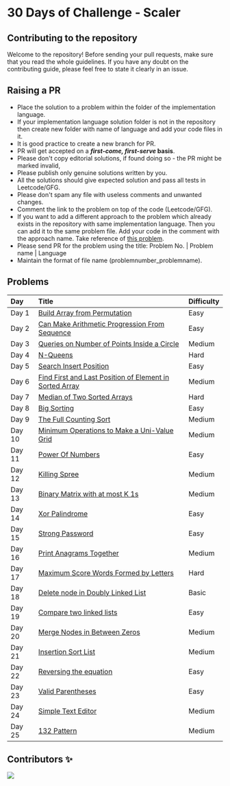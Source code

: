 # 30 Days of Challenge - Scaler

## Contributing to the repository

Welcome to the repository! Before sending your pull requests, make sure that you read the whole guidelines. If you have any doubt on the contributing guide, please feel free to state it clearly in an issue.

## Raising a PR

- Place the solution to a problem within the folder of the implementation language.
- If your implementation language solution folder is not in the repository then create new folder with name of language and add your code files in it. 
-  It is good practice to create a new branch for PR.
- PR will get accepted on a **_first-come, first-serve_ basis**.
- Please don't copy editorial solutions, if found doing so - the PR might be marked invalid,
- Please publish only genuine solutions written by you.
- All the solutions should give expected solution and pass all tests in Leetcode/GFG.
- Please don't spam any file with useless comments and unwanted changes.
- Comment the link to the problem on top of the code (Leetcode/GFG).
- If you want to add a different approach to the problem which already exists in the repository with same implementation language. Then you can add it to the same problem file. Add your code in the comment with the approach name. Take reference of [this problem](Python/01_Build%20Array%20from%20Permutation.py).
- Please send PR for the problem using the title: Problem No. | Problem name | Language
- Maintain the format of file name (problemnumber_problemname).

## Problems
| Day | Title | Difficulty
|:---|:---|:---|
| Day 1 | [Build Array from Permutation](https://leetcode.com/problems/build-array-from-permutation/) | Easy
| Day 2 | [Can Make Arithmetic Progression From Sequence](https://leetcode.com/problems/can-make-arithmetic-progression-from-sequence/) | Easy
| Day 3 | [Queries on Number of Points Inside a Circle](https://leetcode.com/problems/queries-on-number-of-points-inside-a-circle/) | Medium
| Day 4 | [N-Queens](https://leetcode.com/problems/n-queens/) | Hard
| Day 5 | [Search Insert Position](https://leetcode.com/problems/search-insert-position/) | Easy
| Day 6 | [Find First and Last Position of Element in Sorted Array](https://leetcode.com/problems/find-first-and-last-position-of-element-in-sorted-array/) | Medium
| Day 7 | [Median of Two Sorted Arrays](https://leetcode.com/problems/median-of-two-sorted-arrays/) | Hard
| Day 8 | [Big Sorting](https://www.hackerrank.com/challenges/big-sorting/problem) | Easy
| Day 9 | [The Full Counting Sort](https://www.hackerrank.com/challenges/countingsort4/problem) | Medium
| Day 10 | [Minimum Operations to Make a Uni-Value Grid](https://leetcode.com/problems/minimum-operations-to-make-a-uni-value-grid/) | Medium
| Day 11 | [Power Of Numbers](https://practice.geeksforgeeks.org/problems/power-of-numbers-1587115620/1) | Easy
| Day 12 | [Killing Spree](https://practice.geeksforgeeks.org/problems/killing-spree3020/1) | Medium
| Day 13 | [Binary Matrix with at most K 1s](https://practice.geeksforgeeks.org/problems/largest-square-in-a-binary-matrix-with-at-most-k-1s-for-multiple-queries/1) | Medium
| Day 14 | [Xor Palindrome](https://www.codechef.com/submit/XOR_PAL) | Easy
| Day 15 | [Strong Password](https://www.hackerrank.com/challenges/strong-password/problem) | Easy
| Day 16 | [Print Anagrams Together](https://practice.geeksforgeeks.org/problems/print-anagrams-together/1) | Medium
| Day 17 | [Maximum Score Words Formed by Letters](https://leetcode.com/problems/maximum-score-words-formed-by-letters/) | Hard
| Day 18 | [Delete node in Doubly Linked List](https://practice.geeksforgeeks.org/problems/delete-node-in-doubly-linked-list/1) | Basic
| Day 19 | [Compare two linked lists](https://www.hackerrank.com/challenges/compare-two-linked-lists/problem) | Easy
| Day 20 | [Merge Nodes in Between Zeros](https://leetcode.com/problems/merge-nodes-in-between-zeros/) | Medium
| Day 21 | [Insertion Sort List](https://leetcode.com/problems/insertion-sort-list/) | Medium
| Day 22 | [Reversing the equation](https://practice.geeksforgeeks.org/problems/reversing-the-equation2205/1) | Easy
| Day 23 | [Valid Parentheses](https://leetcode.com/problems/valid-parentheses/) | Easy
| Day 24 | [Simple Text Editor](https://www.hackerrank.com/challenges/simple-text-editor/problem) | Medium
| Day 25 | [132 Pattern](https://leetcode.com/problems/132-pattern/) | Medium

## Contributors ✨

<a href="https://github.com/Rushijaviya/30DaysofChallenge_Scaler/graphs/contributors">
  <img src="https://contrib.rocks/image?repo=Rushijaviya/30DaysofChallenge_Scaler" />
</a>
